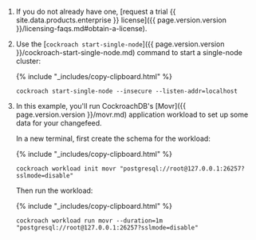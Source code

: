 1. If you do not already have one, [request a trial {{ site.data.products.enterprise }} license]({{ page.version.version }}/licensing-faqs.md#obtain-a-license).

1. Use the [`cockroach start-single-node`]({{ page.version.version }}/cockroach-start-single-node.md) command to start a single-node cluster:

    {% include "_includes/copy-clipboard.html" %}
    ~~~ shell
    cockroach start-single-node --insecure --listen-addr=localhost
    ~~~

1. In this example, you'll run CockroachDB's [Movr]({{ page.version.version }}/movr.md) application workload to set up some data for your changefeed.

     In a new terminal, first create the schema for the workload:

     {% include "_includes/copy-clipboard.html" %}
     ~~~shell
     cockroach workload init movr "postgresql://root@127.0.0.1:26257?sslmode=disable"
     ~~~

     Then run the workload:

     {% include "_includes/copy-clipboard.html" %}
     ~~~shell
     cockroach workload run movr --duration=1m "postgresql://root@127.0.0.1:26257?sslmode=disable"
     ~~~
